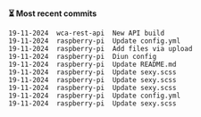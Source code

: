 **⏳ Most recent commits**
                                        
```text
19-11-2024  wca-rest-api  New API build
19-11-2024  raspberry-pi  Update config.yml
19-11-2024  raspberry-pi  Add files via upload
19-11-2024  raspberry-pi  Diun config
19-11-2024  raspberry-pi  Update README.md
19-11-2024  raspberry-pi  Update sexy.scss
19-11-2024  raspberry-pi  Update sexy.scss
19-11-2024  raspberry-pi  Update sexy.scss
19-11-2024  raspberry-pi  Update config.yml
19-11-2024  raspberry-pi  Update sexy.scss
```